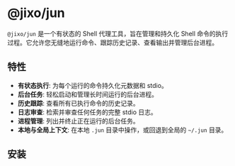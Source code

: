 # @jixo/jun

`@jixo/jun` 是一个有状态的 Shell 代理工具，旨在管理和持久化 Shell 命令的执行过程。它允许您无缝地运行命令、跟踪历史记录、查看输出并管理后台进程。

## 特性

- **有状态执行**: 为每个运行的命令持久化元数据和 stdio。
- **后台任务**: 轻松启动和管理长时间运行的后台进程。
- **历史跟踪**: 查看所有已执行命令的历史记录。
- **日志审查**: 检索并审查任何任务的完整 stdio 日志。
- **进程管理**: 列出并终止正在运行的后台任务。
- **本地与全局上下文**: 在本地 `.jun` 目录中操作，或回退到全局的 `~/.jun` 目录。

## 安装
